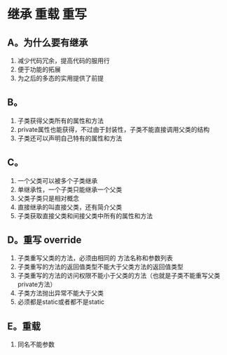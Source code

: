 # 继承 重载 重写
## A。为什么要有继承
1. 减少代码冗余，提高代码的服用行
2. 便于功能的拓展
3. 为之后的多态的实用提供了前提

## B。
1. 子类获得父类所有的属性和方法
2. private属性也能获得，不过由于封装性，子类不能直接调用父类的结构
3. 子类还可以声明自己特有的属性和方法

## C。
1. 一个父类可以被多个子类继承
2. 单继承性，一个子类只能继承一个父类
3. 父类子类只是相对概念
4. 直接继承的叫直接父类，还有简介父类
5. 子类获取直接父类和间接父类中所有的属性和方法

## D。重写 override
1. 子类重写父类的方法，必须由相同的 方法名称和参数列表
2. 子类重写的方法的返回值类型不能大于父类方法的返回值类型
3. 子类重写的方法的访问权限不能小于父类的方法（也就是子类不能重写父类private方法）
4. 子类方法抛出异常不能大于父类
5. 必须都是static或者都不是static

## E。重载
1. 同名不能参数